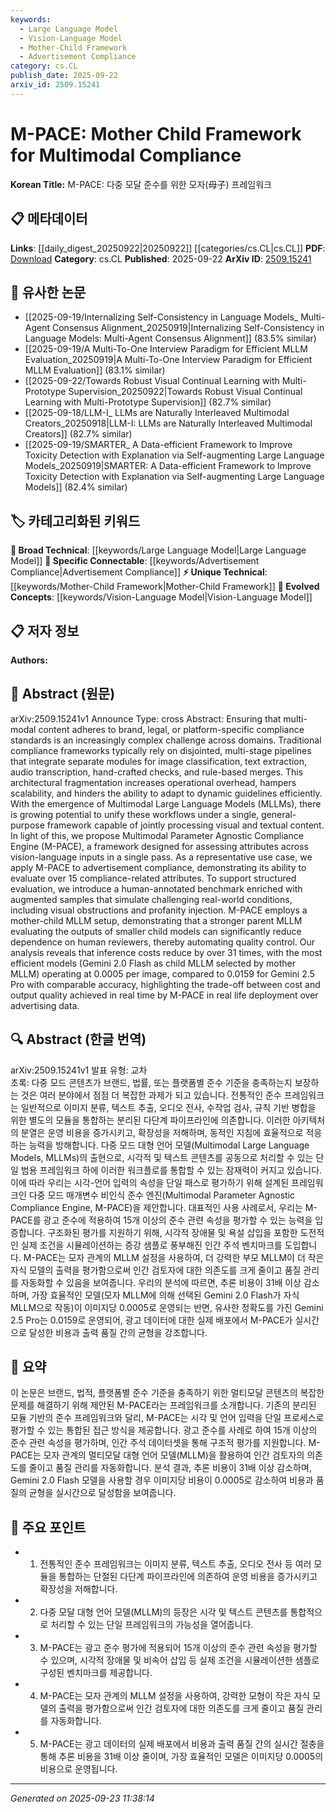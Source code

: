 ```yaml
---
keywords:
  - Large Language Model
  - Vision-Language Model
  - Mother-Child Framework
  - Advertisement Compliance
category: cs.CL
publish_date: 2025-09-22
arxiv_id: 2509.15241
---
```


<!-- KEYWORD_LINKING_METADATA:
{
  "processed_timestamp": "2025-09-23T11:38:14.700938",
  "vocabulary_version": "1.0",
  "selected_keywords": [
    "Large Language Model",
    "Vision-Language Model",
    "Mother-Child Framework",
    "Advertisement Compliance"
  ],
  "rejected_keywords": [],
  "similarity_scores": {
    "Large Language Model": 0.85,
    "Vision-Language Model": 0.82,
    "Mother-Child Framework": 0.78,
    "Advertisement Compliance": 0.75
  },
  "extraction_method": "AI_prompt_based",
  "budget_applied": true,
  "candidates_json": {
    "candidates": [
      {
        "surface": "Multimodal Large Language Models",
        "canonical": "Large Language Model",
        "aliases": [
          "MLLMs"
        ],
        "category": "broad_technical",
        "rationale": "Links to the broader concept of language models that integrate multiple modalities, enhancing connectivity across multimodal research.",
        "novelty_score": 0.45,
        "connectivity_score": 0.9,
        "specificity_score": 0.65,
        "link_intent_score": 0.85
      },
      {
        "surface": "Vision-Language Inputs",
        "canonical": "Vision-Language Model",
        "aliases": [
          "Vision-Language"
        ],
        "category": "evolved_concepts",
        "rationale": "Represents a critical intersection of vision and language processing, facilitating connections in multimodal research.",
        "novelty_score": 0.55,
        "connectivity_score": 0.88,
        "specificity_score": 0.72,
        "link_intent_score": 0.82
      },
      {
        "surface": "Mother-Child Framework",
        "canonical": "Mother-Child Framework",
        "aliases": [
          "Mother-Child MLLM"
        ],
        "category": "unique_technical",
        "rationale": "Introduces a novel hierarchical model setup that could inspire new research directions and frameworks.",
        "novelty_score": 0.75,
        "connectivity_score": 0.65,
        "specificity_score": 0.8,
        "link_intent_score": 0.78
      },
      {
        "surface": "Advertisement Compliance",
        "canonical": "Advertisement Compliance",
        "aliases": [
          "Ad Compliance"
        ],
        "category": "specific_connectable",
        "rationale": "A specific application area that can connect with legal and ethical compliance research in AI.",
        "novelty_score": 0.6,
        "connectivity_score": 0.7,
        "specificity_score": 0.78,
        "link_intent_score": 0.75
      }
    ],
    "ban_list_suggestions": [
      "compliance standards",
      "operational overhead",
      "dynamic guidelines"
    ]
  },
  "decisions": [
    {
      "candidate_surface": "Multimodal Large Language Models",
      "resolved_canonical": "Large Language Model",
      "decision": "linked",
      "scores": {
        "novelty": 0.45,
        "connectivity": 0.9,
        "specificity": 0.65,
        "link_intent": 0.85
      }
    },
    {
      "candidate_surface": "Vision-Language Inputs",
      "resolved_canonical": "Vision-Language Model",
      "decision": "linked",
      "scores": {
        "novelty": 0.55,
        "connectivity": 0.88,
        "specificity": 0.72,
        "link_intent": 0.82
      }
    },
    {
      "candidate_surface": "Mother-Child Framework",
      "resolved_canonical": "Mother-Child Framework",
      "decision": "linked",
      "scores": {
        "novelty": 0.75,
        "connectivity": 0.65,
        "specificity": 0.8,
        "link_intent": 0.78
      }
    },
    {
      "candidate_surface": "Advertisement Compliance",
      "resolved_canonical": "Advertisement Compliance",
      "decision": "linked",
      "scores": {
        "novelty": 0.6,
        "connectivity": 0.7,
        "specificity": 0.78,
        "link_intent": 0.75
      }
    }
  ]
}
-->

# M-PACE: Mother Child Framework for Multimodal Compliance

**Korean Title:** M-PACE: 다중 모달 준수를 위한 모자(母子) 프레임워크

## 📋 메타데이터

**Links**: [[daily_digest_20250922|20250922]] [[categories/cs.CL|cs.CL]]
**PDF**: [Download](https://arxiv.org/pdf/2509.15241.pdf)
**Category**: cs.CL
**Published**: 2025-09-22
**ArXiv ID**: [2509.15241](https://arxiv.org/abs/2509.15241)

## 🔗 유사한 논문
- [[2025-09-19/Internalizing Self-Consistency in Language Models_ Multi-Agent Consensus Alignment_20250919|Internalizing Self-Consistency in Language Models: Multi-Agent Consensus Alignment]] (83.5% similar)
- [[2025-09-19/A Multi-To-One Interview Paradigm for Efficient MLLM Evaluation_20250919|A Multi-To-One Interview Paradigm for Efficient MLLM Evaluation]] (83.1% similar)
- [[2025-09-22/Towards Robust Visual Continual Learning with Multi-Prototype Supervision_20250922|Towards Robust Visual Continual Learning with Multi-Prototype Supervision]] (82.7% similar)
- [[2025-09-18/LLM-I_ LLMs are Naturally Interleaved Multimodal Creators_20250918|LLM-I: LLMs are Naturally Interleaved Multimodal Creators]] (82.7% similar)
- [[2025-09-19/SMARTER_ A Data-efficient Framework to Improve Toxicity Detection with Explanation via Self-augmenting Large Language Models_20250919|SMARTER: A Data-efficient Framework to Improve Toxicity Detection with Explanation via Self-augmenting Large Language Models]] (82.4% similar)

## 🏷️ 카테고리화된 키워드
**🧠 Broad Technical**: [[keywords/Large Language Model|Large Language Model]]
**🔗 Specific Connectable**: [[keywords/Advertisement Compliance|Advertisement Compliance]]
**⚡ Unique Technical**: [[keywords/Mother-Child Framework|Mother-Child Framework]]
**🚀 Evolved Concepts**: [[keywords/Vision-Language Model|Vision-Language Model]]

## 📋 저자 정보

**Authors:** 

## 📄 Abstract (원문)

arXiv:2509.15241v1 Announce Type: cross 
Abstract: Ensuring that multi-modal content adheres to brand, legal, or platform-specific compliance standards is an increasingly complex challenge across domains. Traditional compliance frameworks typically rely on disjointed, multi-stage pipelines that integrate separate modules for image classification, text extraction, audio transcription, hand-crafted checks, and rule-based merges. This architectural fragmentation increases operational overhead, hampers scalability, and hinders the ability to adapt to dynamic guidelines efficiently. With the emergence of Multimodal Large Language Models (MLLMs), there is growing potential to unify these workflows under a single, general-purpose framework capable of jointly processing visual and textual content. In light of this, we propose Multimodal Parameter Agnostic Compliance Engine (M-PACE), a framework designed for assessing attributes across vision-language inputs in a single pass. As a representative use case, we apply M-PACE to advertisement compliance, demonstrating its ability to evaluate over 15 compliance-related attributes. To support structured evaluation, we introduce a human-annotated benchmark enriched with augmented samples that simulate challenging real-world conditions, including visual obstructions and profanity injection. M-PACE employs a mother-child MLLM setup, demonstrating that a stronger parent MLLM evaluating the outputs of smaller child models can significantly reduce dependence on human reviewers, thereby automating quality control. Our analysis reveals that inference costs reduce by over 31 times, with the most efficient models (Gemini 2.0 Flash as child MLLM selected by mother MLLM) operating at 0.0005 per image, compared to 0.0159 for Gemini 2.5 Pro with comparable accuracy, highlighting the trade-off between cost and output quality achieved in real time by M-PACE in real life deployment over advertising data.

## 🔍 Abstract (한글 번역)

arXiv:2509.15241v1 발표 유형: 교차  
초록: 다중 모드 콘텐츠가 브랜드, 법률, 또는 플랫폼별 준수 기준을 충족하는지 보장하는 것은 여러 분야에서 점점 더 복잡한 과제가 되고 있습니다. 전통적인 준수 프레임워크는 일반적으로 이미지 분류, 텍스트 추출, 오디오 전사, 수작업 검사, 규칙 기반 병합을 위한 별도의 모듈을 통합하는 분리된 다단계 파이프라인에 의존합니다. 이러한 아키텍처의 분열은 운영 비용을 증가시키고, 확장성을 저해하며, 동적인 지침에 효율적으로 적응하는 능력을 방해합니다. 다중 모드 대형 언어 모델(Multimodal Large Language Models, MLLMs)의 출현으로, 시각적 및 텍스트 콘텐츠를 공동으로 처리할 수 있는 단일 범용 프레임워크 하에 이러한 워크플로를 통합할 수 있는 잠재력이 커지고 있습니다. 이에 따라 우리는 시각-언어 입력의 속성을 단일 패스로 평가하기 위해 설계된 프레임워크인 다중 모드 매개변수 비인식 준수 엔진(Multimodal Parameter Agnostic Compliance Engine, M-PACE)을 제안합니다. 대표적인 사용 사례로서, 우리는 M-PACE를 광고 준수에 적용하여 15개 이상의 준수 관련 속성을 평가할 수 있는 능력을 입증합니다. 구조화된 평가를 지원하기 위해, 시각적 장애물 및 욕설 삽입을 포함한 도전적인 실제 조건을 시뮬레이션하는 증강 샘플로 풍부해진 인간 주석 벤치마크를 도입합니다. M-PACE는 모자 관계의 MLLM 설정을 사용하여, 더 강력한 부모 MLLM이 더 작은 자식 모델의 출력을 평가함으로써 인간 검토자에 대한 의존도를 크게 줄이고 품질 관리를 자동화할 수 있음을 보여줍니다. 우리의 분석에 따르면, 추론 비용이 31배 이상 감소하며, 가장 효율적인 모델(모자 MLLM에 의해 선택된 Gemini 2.0 Flash가 자식 MLLM으로 작동)이 이미지당 0.0005로 운영되는 반면, 유사한 정확도를 가진 Gemini 2.5 Pro는 0.0159로 운영되어, 광고 데이터에 대한 실제 배포에서 M-PACE가 실시간으로 달성한 비용과 출력 품질 간의 균형을 강조합니다.

## 📝 요약

이 논문은 브랜드, 법적, 플랫폼별 준수 기준을 충족하기 위한 멀티모달 콘텐츠의 복잡한 문제를 해결하기 위해 제안된 M-PACE라는 프레임워크를 소개합니다. 기존의 분리된 모듈 기반의 준수 프레임워크와 달리, M-PACE는 시각 및 언어 입력을 단일 프로세스로 평가할 수 있는 통합된 접근 방식을 제공합니다. 광고 준수를 사례로 하여 15개 이상의 준수 관련 속성을 평가하며, 인간 주석 데이터셋을 통해 구조적 평가를 지원합니다. M-PACE는 모자 관계의 멀티모달 대형 언어 모델(MLLM)을 활용하여 인간 검토자의 의존도를 줄이고 품질 관리를 자동화합니다. 분석 결과, 추론 비용이 31배 이상 감소하며, Gemini 2.0 Flash 모델을 사용할 경우 이미지당 비용이 0.0005로 감소하여 비용과 품질의 균형을 실시간으로 달성함을 보여줍니다.

## 🎯 주요 포인트

- 1. 전통적인 준수 프레임워크는 이미지 분류, 텍스트 추출, 오디오 전사 등 여러 모듈을 통합하는 단절된 다단계 파이프라인에 의존하여 운영 비용을 증가시키고 확장성을 저해합니다.
- 2. 다중 모달 대형 언어 모델(MLLM)의 등장은 시각 및 텍스트 콘텐츠를 통합적으로 처리할 수 있는 단일 프레임워크의 가능성을 열어줍니다.
- 3. M-PACE는 광고 준수 평가에 적용되어 15개 이상의 준수 관련 속성을 평가할 수 있으며, 시각적 장애물 및 비속어 삽입 등 실제 조건을 시뮬레이션한 샘플로 구성된 벤치마크를 제공합니다.
- 4. M-PACE는 모자 관계의 MLLM 설정을 사용하여, 강력한 모형이 작은 자식 모델의 출력을 평가함으로써 인간 검토자에 대한 의존도를 크게 줄이고 품질 관리를 자동화합니다.
- 5. M-PACE는 광고 데이터의 실제 배포에서 비용과 출력 품질 간의 실시간 절충을 통해 추론 비용을 31배 이상 줄이며, 가장 효율적인 모델은 이미지당 0.0005의 비용으로 운영됩니다.


---

*Generated on 2025-09-23 11:38:14*